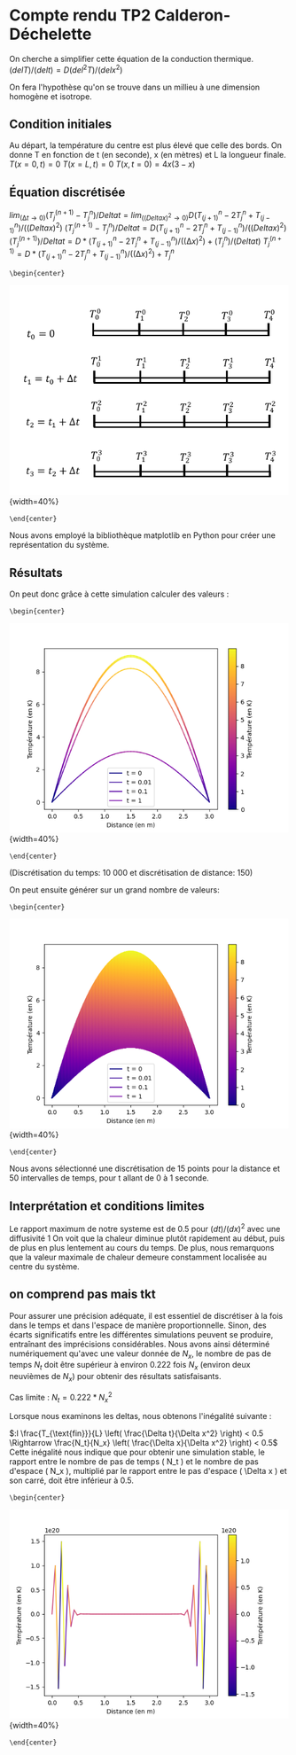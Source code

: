 # Compte rendu TP2 Calderon-Déchelette

On cherche a simplifier cette équation de la conduction thermique.
$(delT)/(delt)=D(del^2T)/(delx^2)$

On fera l'hypothèse qu'on se trouve dans un millieu à une dimension homogène et isotrope.

## Condition initiales

Au départ, la température du centre est plus élevé que celle des bords.
On donne T en fonction de t (en seconde), x (en mètres) et L la longueur finale.
$T(x=0,t)=0$
$T(x=L,t)=0$
$T(x,t=0)=4x(3-x)$

## Équation discrétisée

$lim_(∆t→0)(⁡T^(n+1)_j-T^n_j)/Deltat=lim_((Deltax)^2→0)⁡D(T^n_(j+1)-2 T^n_j+ T^n_(j-1))/((Deltax)^2)$
$(⁡T^(n+1)_j-T^n_j)/Deltat=D(T^n_(j+1)-2 T^n_j+ T^n_(j-1))/((Deltax)^2)$
$(⁡T^(n+1)_j)/Deltat=D*(T^n_(j+1)-2 T^n_j+ T^n_(j-1))/((∆x)^2)+ (T^n_j)/(Deltat)$
$⁡T^(n+1)_j=D*(T^n_(j+1)-2 T^n_j+ T^n_(j-1))/((∆x)^2)+ T^n_j$


```{=latex}
\begin{center}
```
![](schema_1d_instationnaire.png){width=40%}
```{=latex}
\end{center}
```

Nous avons employé la bibliothèque matplotlib en Python pour créer une représentation du système. 

## Résultats

On peut donc grâce à cette simulation calculer des valeurs :

```{=latex}
\begin{center}
```
![](3_courbes.png){width=40%}
```{=latex}
\end{center}
```

(Discrétisation du temps: 10 000 et discrétisation de distance: 150)

On peut ensuite générer sur un grand nombre de valeurs:

```{=latex}
\begin{center}
```
![](10000_courbes.png){width=40%}
```{=latex}
\end{center}
```

Nous avons sélectionné une discrétisation de 15 points pour la distance et 50 intervalles de temps, pour t allant de 0 à 1 seconde.

## Interprétation et conditions limites

Le rapport maximum de notre systeme est de $0.5$ pour $(dt)/(dx)^2$ avec une diffusivité  $1$
On voit que la chaleur diminue plutôt rapidement au début, puis de plus en plus lentement au cours du temps.
De plus, nous remarquons que la valeur maximale de chaleur demeure constamment localisée au centre du système.

## on comprend pas mais tkt

Pour assurer une précision adéquate, il est essentiel de discrétiser à la fois dans le temps et dans l'espace de manière proportionnelle. Sinon, des écarts significatifs entre les différentes simulations peuvent se produire, entraînant des imprécisions considérables. 
Nous avons ainsi déterminé numériquement qu'avec une valeur donnée de $N_x$, le nombre de pas de temps $N_t$ doit être supérieur à environ $0.222$ fois $N_x$ (environ deux neuvièmes de $N_x$) pour obtenir des résultats satisfaisants.

Cas limite : $N_t = 0.222 * N_x^2$

Lorsque nous examinons les deltas, nous obtenons l'inégalité suivante :

$:l \frac{T_{\text{fin}}}{L} \left( \frac{\Delta t}{\Delta x^2} \right) < 0.5 \Rightarrow \frac{N_t}{N_x} \left( \frac{\Delta x}{\Delta x^2} \right) < 0.5$
Cette inégalité nous indique que pour obtenir une simulation stable, le rapport entre le nombre de pas de temps \( N_t \) et le nombre de pas d'espace \( N_x \), multiplié par le rapport entre le pas d'espace \( \Delta x \) et son carré, doit être inférieur à 0.5.

```{=latex}
\begin{center}
```
![](big_fail.png){width=40%}
```{=latex}
\end{center}
```